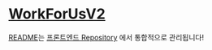 # [**WorkForUsV2**](https://v2.workforus.site/)

[README](https://github.com/modernToujours/workforus-v2-front/blob/main/README.md)는 [프론트엔드 Repository](https://github.com/modernToujours/workforus-v2-front) 에서 통합적으로 관리됩니다!
